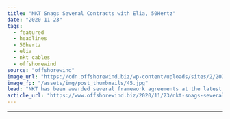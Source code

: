 ```yaml
---
title: "NKT Snags Several Contracts with Elia, 50Hertz"
date: "2020-11-23"
tags: 
  - featured
  - headlines
  - 50hertz
  - elia
  - nkt cables
  - offshorewind
source: "offshorewind"
image_url: "https://cdn.offshorewind.biz/wp-content/uploads/sites/2/2020/11/23123144/NKT_archive.jpg"
image_fp: "/assets/img/post_thumbnails/45.jpg"
lead: "NKT has been awarded several framework agreements at the latest tenders issued by Belgian"
article_url: "https://www.offshorewind.biz/2020/11/23/nkt-snags-several-contracts-with-elia-50hertz/"
---
```


---
